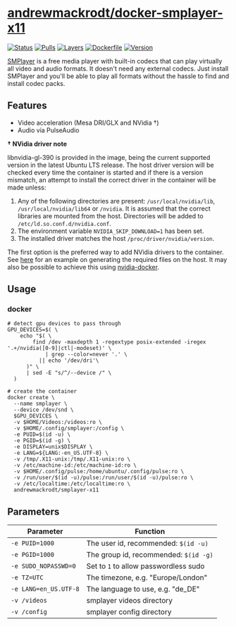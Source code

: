 # [andrewmackrodt/docker-smplayer-x11](https://github.com/andrewmackrodt/dockerfiles/tree/master/smplayer-x11)

[![Status](https://jenkins.mackrodt.io/buildStatus/icon?job=dockerfiles%2Fsmplayer-x11)][status]
[![Pulls](https://img.shields.io/docker/pulls/andrewmackrodt/smplayer-x11.svg)][pulls]
[![Layers](https://images.microbadger.com/badges/image/andrewmackrodt/smplayer-x11.svg)][layers]
[![Dockerfile](https://img.shields.io/github/size/andrewmackrodt/dockerfiles/smplayer-x11/Dockerfile.svg?label=dockerfile)][dockerfile]
[![Version](https://images.microbadger.com/badges/version/andrewmackrodt/smplayer-x11.svg)][version]

[status]: https://jenkins.mackrodt.io/job/dockerfiles/job/smplayer-x11/
[pulls]: https://hub.docker.com/r/andrewmackrodt/smplayer-x11
[layers]: https://microbadger.com/images/andrewmackrodt/smplayer-x11
[dockerfile]: https://github.com/andrewmackrodt/dockerfiles/blob/master/smplayer-x11/Dockerfile
[version]: https://hub.docker.com/r/andrewmackrodt/smplayer-x11/tags

[SMPlayer](https://www.smplayer.info/) is a free media player with built-in codecs
that can play virtually all video and audio formats. It doesn't need any external
codecs. Just install SMPlayer and you'll be able to play all formats without the
hassle to find and install codec packs.

## Features

* Video acceleration (Mesa DRI/GLX and NVidia †)
* Audio via PulseAudio

**† NVidia driver note**

libnvidia-gl-390 is provided in the image, being the current supported version
in the latest Ubuntu LTS release. The host driver version will be checked every
time the container is started and if there is a version mismatch, an attempt
to install the correct driver in the container will be made unless:

1. Any of the following directories are present: `/usr/local/nvidia/lib`,
   `/usr/local/nvidia/lib64` or `/nvidia`. It is assumed that the correct
   libraries are mounted from the host. Directories will be added to
   `/etc/ld.so.conf.d/nvidia.conf`.
2. The environment variable `NVIDIA_SKIP_DOWNLOAD=1` has been set.
3. The installed driver matches the host `/proc/driver/nvidia/version`.

The first option is the preferred way to add NVidia drivers to the container.
See [here][gist] for an example on generating the required files on the host.
It may also be possible to achieve this using [nvidia-docker][nvidia-docker].

[gist]: https://gist.github.com/andrewmackrodt/e5f9eaf63c9296db73901796bc46a3f8
[nvidia-docker]: https://github.com/NVIDIA/nvidia-docker

## Usage

### docker

```
# detect gpu devices to pass through
GPU_DEVICES=$( \
    echo "$( \
        find /dev -maxdepth 1 -regextype posix-extended -iregex '.+/nvidia([0-9]|ctl|-modeset)' \
            | grep --color=never '.' \
          || echo '/dev/dri'\
      )" \
      | sed -E "s/^/--device /" \
  )

# create the container
docker create \
  --name smplayer \
  --device /dev/snd \
  $GPU_DEVICES \
  -v $HOME/Videos:/videos:ro \
  -v $HOME/.config/smplayer:/config \
  -e PUID=$(id -u) \
  -e PGID=$(id -g) \
  -e DISPLAY=unix$DISPLAY \
  -e LANG=${LANG:-en_US.UTF-8} \
  -v /tmp/.X11-unix:/tmp/.X11-unix:ro \
  -v /etc/machine-id:/etc/machine-id:ro \
  -v $HOME/.config/pulse:/home/ubuntu/.config/pulse:ro \
  -v /run/user/$(id -u)/pulse:/run/user/$(id -u)/pulse:ro \
  -v /etc/localtime:/etc/localtime:ro \
  andrewmackrodt/smplayer-x11
```

## Parameters

| Parameter | Function |
| --- | --- |
| `-e PUID=1000` | The user id, recommended: `$(id -u)` |
| `-e PGID=1000` | The group id, recommended: `$(id -g)` |
| `-e SUDO_NOPASSWD=0` | Set to `1` to allow passwordless sudo |
| `-e TZ=UTC` | The timezone, e.g. "Europe/London" |
| `-e LANG=en_US.UTF-8` | The language to use, e.g. "de_DE" |
| `-v /videos` | smplayer videos directory |
| `-v /config` | smplayer config directory |

